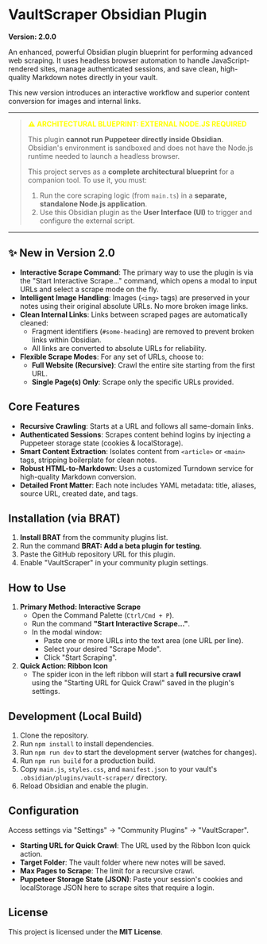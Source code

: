 
# VaultScraper Obsidian Plugin

**Version: 2.0.0**

An enhanced, powerful Obsidian plugin blueprint for performing advanced web scraping. It uses headless browser automation to handle JavaScript-rendered sites, manage authenticated sessions, and save clean, high-quality Markdown notes directly in your vault.

This new version introduces an interactive workflow and superior content conversion for images and internal links.

---

> **<font color="yellow">⚠️ ARCHITECTURAL BLUEPRINT: EXTERNAL NODE.JS REQUIRED</font>**
>
> This plugin **cannot run Puppeteer directly inside Obsidian**. Obsidian's environment is sandboxed and does not have the Node.js runtime needed to launch a headless browser.
>
> This project serves as a **complete architectural blueprint** for a companion tool. To use it, you must:
> 1.  Run the core scraping logic (from `main.ts`) in a **separate, standalone Node.js application**.
> 2.  Use this Obsidian plugin as the **User Interface (UI)** to trigger and configure the external script.

---

## ✨ New in Version 2.0

- **Interactive Scrape Command**: The primary way to use the plugin is via the "Start Interactive Scrape..." command, which opens a modal to input URLs and select a scrape mode on the fly.
- **Intelligent Image Handling**: Images (`<img>` tags) are preserved in your notes using their original absolute URLs. No more broken image links.
- **Clean Internal Links**: Links between scraped pages are automatically cleaned:
    - Fragment identifiers (`#some-heading`) are removed to prevent broken links within Obsidian.
    - All links are converted to absolute URLs for reliability.
- **Flexible Scrape Modes**: For any set of URLs, choose to:
    - **Full Website (Recursive)**: Crawl the entire site starting from the first URL.
    - **Single Page(s) Only**: Scrape only the specific URLs provided.

## Core Features

- **Recursive Crawling**: Starts at a URL and follows all same-domain links.
- **Authenticated Sessions**: Scrapes content behind logins by injecting a Puppeteer storage state (cookies & localStorage).
- **Smart Content Extraction**: Isolates content from `<article>` or `<main>` tags, stripping boilerplate for clean notes.
- **Robust HTML-to-Markdown**: Uses a customized Turndown service for high-quality Markdown conversion.
- **Detailed Front Matter**: Each note includes YAML metadata: title, aliases, source URL, created date, and tags.

## Installation (via BRAT)

1.  **Install BRAT** from the community plugins list.
2.  Run the command **BRAT: Add a beta plugin for testing**.
3.  Paste the GitHub repository URL for this plugin.
4.  Enable "VaultScraper" in your community plugin settings.

## How to Use

1.  **Primary Method: Interactive Scrape**
    - Open the Command Palette (`Ctrl/Cmd + P`).
    - Run the command **"Start Interactive Scrape..."**.
    - In the modal window:
        - Paste one or more URLs into the text area (one URL per line).
        - Select your desired "Scrape Mode".
        - Click "Start Scraping".
2.  **Quick Action: Ribbon Icon**
    - The spider icon in the left ribbon will start a **full recursive crawl** using the "Starting URL for Quick Crawl" saved in the plugin's settings.

## Development (Local Build)

1.  Clone the repository.
2.  Run `npm install` to install dependencies.
3.  Run `npm run dev` to start the development server (watches for changes).
4.  Run `npm run build` for a production build.
5.  Copy `main.js`, `styles.css`, and `manifest.json` to your vault's `.obsidian/plugins/vault-scraper/` directory.
6.  Reload Obsidian and enable the plugin.

## Configuration

Access settings via "Settings" -> "Community Plugins" -> "VaultScraper".

- **Starting URL for Quick Crawl**: The URL used by the Ribbon Icon quick action.
- **Target Folder**: The vault folder where new notes will be saved.
- **Max Pages to Scrape**: The limit for a recursive crawl.
- **Puppeteer Storage State (JSON)**: Paste your session's cookies and localStorage JSON here to scrape sites that require a login.

## License

This project is licensed under the **MIT License**.
